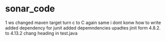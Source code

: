 # sonar_code
1
ws
changed maven target 
turn c to C
again same
i dont konw how to write
added dependency for junit
added depemndencies
upadtes jinit form 4.8.2. to 4.13.2
chang heading in test.java
